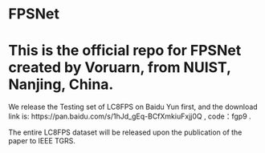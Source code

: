 # FPSNet
<h1>This is the official repo for FPSNet created by Voruarn, from NUIST, Nanjing, China. </h1>
<p>We release the Testing set of LC8FPS on Baidu Yun first, and the download link is: https://pan.baidu.com/s/1hJd_gEq-BCfXmkiuFxjj0Q , code：fgp9 .</p>
<p>The entire LC8FPS dataset will be released upon the publication of the paper to IEEE TGRS.</p>

